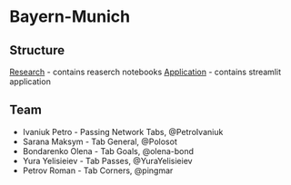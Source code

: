 # Bayern-Munich

## Structure
[Research](https://github.com/Football-Analytics-UCU/Bayern-Munich/tree/main/research) - contains reaserch notebooks
[Application](https://github.com/Football-Analytics-UCU/Bayern-Munich/tree/main/app) - contains streamlit application

## Team
- Ivaniuk Petro - Passing Network Tabs, @PetroIvaniuk
- Sarana Maksym - Tab General, @Polosot
- Bondarenko Olena - Tab Goals, @olena-bond
- Yura Yelisieiev - Tab Passes, @YuraYelisieiev
- Petrov Roman - Tab Corners, @pingmar
